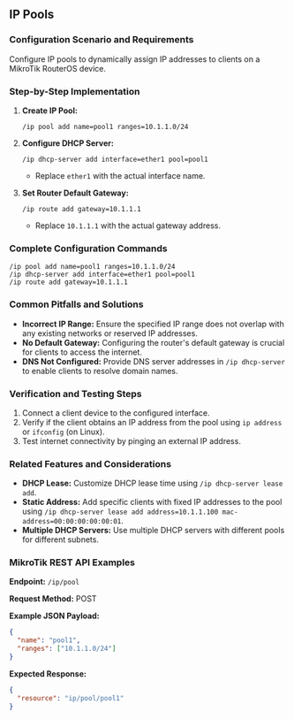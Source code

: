 ## IP Pools

### Configuration Scenario and Requirements

Configure IP pools to dynamically assign IP addresses to clients on a MikroTik RouterOS device.

### Step-by-Step Implementation

1. **Create IP Pool:**
   ```
   /ip pool add name=pool1 ranges=10.1.1.0/24
   ```

2. **Configure DHCP Server:**
   ```
   /ip dhcp-server add interface=ether1 pool=pool1
   ```
   - Replace `ether1` with the actual interface name.

3. **Set Router Default Gateway:**
   ```
   /ip route add gateway=10.1.1.1
   ```
   - Replace `10.1.1.1` with the actual gateway address.

### Complete Configuration Commands

```
/ip pool add name=pool1 ranges=10.1.1.0/24
/ip dhcp-server add interface=ether1 pool=pool1
/ip route add gateway=10.1.1.1
```

### Common Pitfalls and Solutions

- **Incorrect IP Range:** Ensure the specified IP range does not overlap with any existing networks or reserved IP addresses.
- **No Default Gateway:** Configuring the router's default gateway is crucial for clients to access the internet.
- **DNS Not Configured:** Provide DNS server addresses in `/ip dhcp-server` to enable clients to resolve domain names.

### Verification and Testing Steps

1. Connect a client device to the configured interface.
2. Verify if the client obtains an IP address from the pool using `ip address` or `ifconfig` (on Linux).
3. Test internet connectivity by pinging an external IP address.

### Related Features and Considerations

- **DHCP Lease:** Customize DHCP lease time using `/ip dhcp-server lease add`.
- **Static Address:** Add specific clients with fixed IP addresses to the pool using `/ip dhcp-server lease add address=10.1.1.100 mac-address=00:00:00:00:00:01`.
- **Multiple DHCP Servers:** Use multiple DHCP servers with different pools for different subnets.

### MikroTik REST API Examples

**Endpoint:** `/ip/pool`

**Request Method:** POST

**Example JSON Payload:**

```json
{
  "name": "pool1",
  "ranges": ["10.1.1.0/24"]
}
```

**Expected Response:**

```json
{
  "resource": "ip/pool/pool1"
}
```